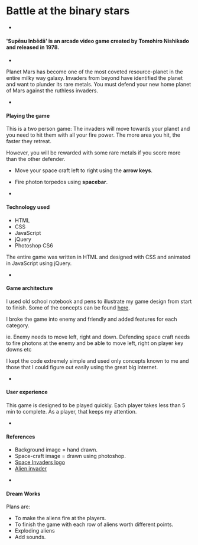 # Battle at the binary stars 
-
#### 'Supēsu Inbēdā' is an arcade video game created by Tomohiro Nishikado and released in 1978.      
-
Planet Mars has become one of the most coveted resource-planet in the entire milky way galaxy. Invaders from beyond have identified the planet and want to plunder its rare metals. You must defend your new home planet of Mars against the ruthless invaders.

-
#### Playing the game

This is a two person game:
The invaders will move towards your planet and you need to hit them with all your fire power. The more area you hit, the faster they retreat.

However, you will be rewarded with some rare metals if you score more than the other defender. 

* Move your space craft left to right using the  **arrow keys**.

* Fire photon torpedos using **spacebar**.

-
#### Technology used
* HTML
* CSS
* JavaScript
* jQuery
* Photoshop CS6

The entire game was written in HTML and designed with CSS and animated in JavaScript using jQuery.

-
#### Game architecture
I used old school notebook and pens to illustrate my game design from start to finish. Some of the concepts can be found [here](google.com).

I broke the game into enemy and friendly and added features for each category. 

ie. Enemy needs to move left, right and down. Defending space craft needs to fire photons at the enemy and be able to move left, right on player key downs etc

I kept the code extremely simple and used only concepts known to me and those that I could figure out easily using the great big internet.

-
#### User experience
This game is designed to be played quickly. Each player takes less than 5 min to complete. As a player, that keeps my attention.

-
#### References
* Background image = hand drawn.
* Space-craft image = drawn using photoshop.
* [Space Invaders logo](http://www.classicgaming.cc/classics/space-invaders/images/space-invaders-logo.png)
* [Alien invader](https://www.destructoid.com//ul/478638-h1.jpg')

-
#### Dream Works
Plans are:
 
* To make the aliens fire at the players. 
* To finish the game with each row of aliens worth different points. 
* Exploding aliens
* Add sounds.



 


